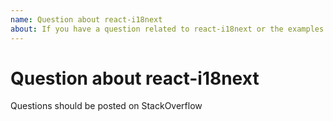 ```yaml
---
name: Question about react-i18next
about: If you have a question related to react-i18next or the examples. Reach out to the community on StackOverflow
---
```


# Question about react-i18next

Questions should be posted on StackOverflow
